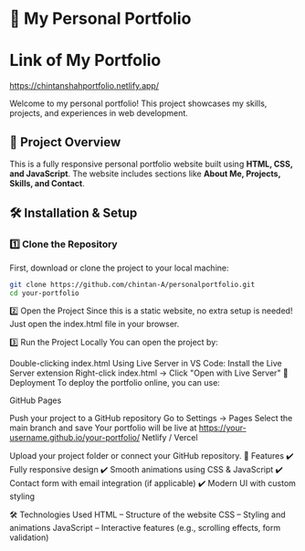 # 🚀 My Personal Portfolio

# Link of My Portfolio
 https://chintanshahportfolio.netlify.app/

Welcome to my personal portfolio! This project showcases my skills, projects, and experiences in web development.

## 📂 Project Overview
This is a fully responsive personal portfolio website built using **HTML, CSS, and JavaScript**. The website includes sections like **About Me, Projects, Skills, and Contact**.

## 🛠️ Installation & Setup

### 1️⃣ Clone the Repository
First, download or clone the project to your local machine:
```bash
git clone https://github.com/chintan-A/personalportfolio.git
cd your-portfolio
```

2️⃣ Open the Project
Since this is a static website, no extra setup is needed! Just open the index.html file in your browser.

3️⃣ Run the Project Locally
You can open the project by:

Double-clicking index.html
Using Live Server in VS Code:
Install the Live Server extension
Right-click index.html → Click "Open with Live Server"
🚀 Deployment
To deploy the portfolio online, you can use:

GitHub Pages

Push your project to a GitHub repository
Go to Settings → Pages
Select the main branch and save
Your portfolio will be live at https://your-username.github.io/your-portfolio/
Netlify / Vercel

Upload your project folder or connect your GitHub repository.
📄 Features
✔️ Fully responsive design
✔️ Smooth animations using CSS & JavaScript
✔️ Contact form with email integration (if applicable)
✔️ Modern UI with custom styling

🛠️ Technologies Used
HTML – Structure of the website
CSS – Styling and animations
JavaScript – Interactive features (e.g., scrolling effects, form validation)
